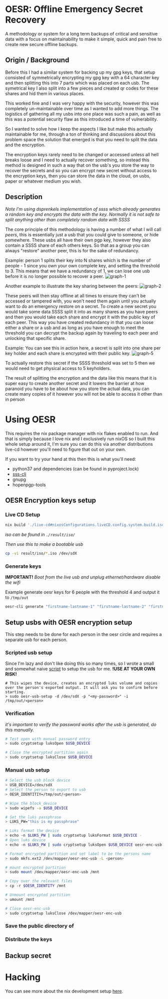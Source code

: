 # OESR: Offline Emergency Secret Recovery 

A methodology or system for a long term backups of critical and sensitive data with a focus on maintainability to make it simple, quick and pain free to create new secure offline backups. 


## Origin / Background 

Before this I had a similar system for backing up my gpg keys, that setup consisted of symmetrically encrypting my gpg key with a 64 character key and then splitting this into 7 parts which was placed on each usb. The symetrical key I also split into a few pieces and created qr codes for these shares and hid them in various places.

This worked fine and I was very happy with the security, however this was completely un-maintainable over time as I wanted to add more things. The logistics of gathering all my usbs into one place was such a pain, as well as this was a potential security flaw as this introduced a time of vulnerability.

So I wanted to solve how I keep the aspects I like but make this actually maintainable for me, through a ton of thinking and discussions about this problem space the solution that emerged is that you need to split the data and the encryption. 

The encryption keys rarely need to be changed or accessed unless all hell breaks loose and I need to actually recover something, so instead this method is designed in such a way that on the usb's you store the way to recover the secrets and so you can encrypt new secret without access to the encryption keys, then you can store the data in the cloud, on usbs, paper or whatever medium you wish.

## Description

*Note I'm using dsprenkels implementation of ssss which already generates a random key and encrypts the data with the key. Normally it is not safe to split anything other than completely random data with SSSS*

The core principle of this methodology is having a number of what I will call _peers_, this is essentially just a usb that you could give to someone, or hide somewhere. These usbs all have their own pgp key, however they also contain a SSSS share of each others keys. So that as a group you can always "restore" another peer, this is for the sake of redundancy. 

Example: person 1 splits their key into N shares which is the number of people - 1 since you own your own complete key, and setting the threshold to 3. This means that we have a redundancy of 1, we can lose one usb before it is no longer possible to recover a peer.
![graph-1](./media/ssss-split-graph.png)

Another example to illustrate the key sharing between the peers:
![graph-2](./media/private-key-share-distribution.png)

These peers will then stay offline at all times to ensure they can't be accessed or tampered with, you won't need them again until you actually want to do an emergency restore on a secret. 
To create a new secret you would take some data SSSS split it into as many shares as you have peers and then you would take each share and encrypt it with the public key of  each peer. This way you have created redundancy in that you can loose either a share or a usb and as long as you have enough to meet the threshold you can decrypt the backup again by traveling to each peer and unlocking that specific share.

Example: You can see this in action here, a secret is split into one share per key holder and each share is encrypted with their public key.
![graph-5](./media/create-new-secure-backup.png)

To actually restore this secret if the SSSS threshold was set to 5 then we would need to get physical access to 5 keyholders.


The result of splitting the encryption and the data like this means that it is super easy to create another secret and it lowers the barrier at how paranoid you have to be about how you store the actual data, you can create many copies of it however you will not be able to access it other than in person

# Using OESR

This requires the nix package manager with nix flakes enabled to run. And that is simply because I love nix and I exclusively run nixOS so I built this whole setup around it, I'm sure you can do this via another distributions live-cd however you'll need to figure that out on your own.

If you want to try your hand at this then this is what you'll need:
- python37 and dependencies (can be found in pyproject.lock)
- [sss-cli](https://github.com/dsprenkels/sss-cli)
-  gnupg
-  hopenpgp-tools

## OESR Encryption keys setup
### Live CD Setup

```sh
nix build './live-cd#nixosConfigurations.liveCD.config.system.build.isoImage' 
```
_iso can be found in `./result/iso/`_ 

*Then use this to make a bootable usb*
```sh
cp -vi result/iso/*.iso /dev/sdX
```

### Generate keys

**IMPORTANT!** *Boot from the live usb and unplug ethernet/hardware disable the wifi*

Example generate oesr keys for 6 people with the threshold 4 and output it to `/tmp/out`
```sh
oesr-cli generate "firstname-lastname-1" "firstname-lastname-2" "firstname-lastname-3" "firstname-lastname-4" "firstname-lastname-5" "firstname-lastname-6" -t 3 -o /tmp/out
```

## Setup usbs with OESR encryption setup

This step needs to be done for each person in the oesr circle and requires a separate usb for each person.

### Scripted usb setup
Since I'm lazy and don't like doing this so many times, so I wrote a small and somewhat naive [script](./oesr_usb_setup.py) to setup the usb for me. **!USE AT YOUR OWN RISK!**
```
# This wipes the device, creates an encrypted luks volume and copies over the person's exported output. It will ask you to confirm before starting.
> sudo oesr-usb-setup -d /dev/sdX -p "<my-password>" -i /tmp/out/<person>
```

### Verification
_it's important to verify the password works after the usb is generated, do this manually._

```sh
# Test open with manual password entry
> sudo cryptsetup luksOpen $USB_DEVICE

# Close the encrypted partition again
> sudo cryptsetup luksClose $USB_DEVICE
```

### Manual usb setup

```sh
# Select the usb block device
> USB_DEVICE=/dev/sdX
# Select the person to export to usb
> OESR_IDENTITIY=/tmp/out/<person>

# Wipe the block_device
> sudo wipefs -a $USB_DEVICE

# Set the luks passphrase
> LUKS_PW="this is my passphrase"

# Luks format the device
> echo -n $LUKS_PW | sudo cryptsetup luksFormat $USB_DEVICE -
# Open luks device
> echo -n $LUKS_PW | sudo cryptsetup luksOpen $USB_DEVICE oesr-enc-usb -

# Format encrypted partition and set label to be the persons name
> sudo mkfs.ext2 /dev/mapper/oesr-enc-usb -L <person>

# mount encrypted partition
> sudo mount /dev/mapper/oesr-enc-usb /mnt

# Copy over the relevant files
> cp -r $OESR_IDENTITY /mnt

# Unmount encrypted partition
> umount /mnt

# Close oesr-enc-usb
> sudo cryptsetup luksClose /dev/mapper/oesr-enc-usb

```


### Save the public directory of 

### Distribute the keys

## Backup secret

# Hacking

You can see more about the nix development setup [here](./docs/HACKING.md).
